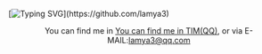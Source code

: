 [![Typing SVG](https://readme-typing-svg.herokuapp.com?font=Fira+Code&pause=1000&color=000000&center=true&multiline=true&width=840&height=64&lines=Hello!+;Polaris+always+with+you+in+ITEA.)](https://github.com/lamya3)
<p align="center">You can find me in <a href="<p align="center">You can find me in <a href="https://qm.qq.com/cgi-bin/qm/qr?k=OsBNJb9CFJumfd5pEcGlYejd8QUlQTWI&noverify=0">TIM(QQ)</a>, or via E-MAIL:<a href="mailto:lamya3@qq.com">lamya3@qq.com</a></p>

